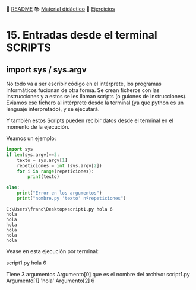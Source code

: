 :page_with_curl: [README](../README.md) :books: [Material didáctico](/documentation/indicedocu.md) :pencil: [Ejercicios](/tests/indicetests.md)

# 15. Entradas desde el terminal SCRIPTS 
## import sys / sys.argv

No todo va a ser escribir código en el intérprete, 
los programas informáticos fucionan de otra forma. Se crean ficheros con las instrucciones y a estos se les llaman scripts (o guiones de instrucciones). 
Eviamos ese fichero al intérprete desde la terminal (ya que python es un lenguaje interpretado), y se ejecutará.  

Y también estos Scripts pueden recibir datos desde el terminal en el momento de la ejecución.

Veamos un ejemplo:

````python
import sys
if len(sys.argv)==3:
    texto = sys.argv[1]
    repeticiones = int (sys.argv[2])
    for i in range(repeticiones):
        print(texto)

else:
    print("Error en los argumentos")
    print("nombre.py 'texto' nºrepeticiones")
````

````shell script
C:\Users\franc\Desktop>script1.py hola 6
hola
hola
hola
hola
hola
hola

````
Vease en esta ejecución por terminal:

script1.py hola 6

Tiene 3 argumentos
Argumento[0] que es el nombre del archivo: script1.py
Argumento[1] 'hola'
Argumento[2] 6